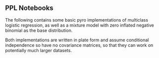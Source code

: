 ## PPL Notebooks

The following contains some basic pyro implementations of multiclass logistic regression,
as well as a mixture model with zero inflated negative binomial as the base distribution. 

Both implementations are written in plate form and assume conditional independence so have no covariance matrices, so that they can work on potentially much larger datasets.

